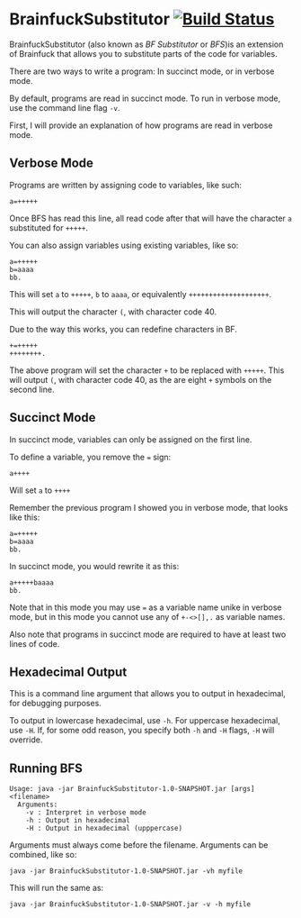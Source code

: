 # BrainfuckSubstitutor [![Build Status](https://travis-ci.org/okx-code/BrainfuckSubstitutor.svg?branch=master)](https://travis-ci.org/okx-code/BrainfuckSubstitutor)

BrainfuckSubstitutor (also known as *BF Substitutor* or *BFS*)is an extension of
Brainfuck that allows you to substitute parts of the code for variables.

There are two ways to write a program: In succinct mode, or in verbose mode.

By default, programs are read in succinct mode. To run in verbose mode,
use the command line flag `-v`.

First, I will provide an explanation of how programs are read in verbose mode.

## Verbose Mode

Programs are written by assigning code to variables, like such:

    a=+++++
Once BFS has read this line, all read code after that will have the character `a` substituted for `+++++`.

You can also assign variables using existing variables, like so:

    a=+++++
    b=aaaa
    bb.
This will set `a` to `+++++`, `b` to `aaaa`, or equivalently `++++++++++++++++++++`.

This will output the character `(`, with character code 40.

Due to the way this works, you can redefine characters in BF.

    +=+++++
    ++++++++.

The above program will set the character `+` to be replaced with `+++++`.
This will output `(`, with character code 40, as the are eight `+` symbols on
the second line.

## Succinct Mode

In succinct mode, variables can only be assigned on the first line.

To define a variable, you remove the `=` sign:

    a++++

Will set `a` to `++++`

Remember the previous program I showed you in verbose mode, that looks like this:

    a=+++++
    b=aaaa
    bb.
In succinct mode, you would rewrite it as this:

    a+++++baaaa
    bb.

Note that in this mode you may use `=` as a variable name unike in verbose mode,
but in this mode you cannot use any of `+-<>[],.` as variable names.

Also note that programs in succinct mode are required to have at least two lines of code.

## Hexadecimal Output

This is a command line argument that allows you to output in hexadecimal,
for debugging purposes.

To output in lowercase hexadecimal, use `-h`. For uppercase hexadecimal, use `-H`.
If, for some odd reason, you specify both `-h` and `-H` flags, `-H` will override.

## Running BFS

    Usage: java -jar BrainfuckSubstitutor-1.0-SNAPSHOT.jar [args] <filename>
      Arguments:
        -v : Interpret in verbose mode
        -h : Output in hexadecimal
        -H : Output in hexadecimal (upppercase)

Arguments must always come before the filename. Arguments can be combined, like so:

    java -jar BrainfuckSubstitutor-1.0-SNAPSHOT.jar -vh myfile
This will run the same as:

    java -jar BrainfuckSubstitutor-1.0-SNAPSHOT.jar -v -h myfile
